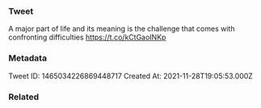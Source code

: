 ### Tweet
A major part of life and its meaning is the challenge that comes with confronting difficulties https://t.co/kCtGaoINKp

### Metadata
Tweet ID: 1465034226869448717
Created At: 2021-11-28T19:05:53.000Z

### Related

